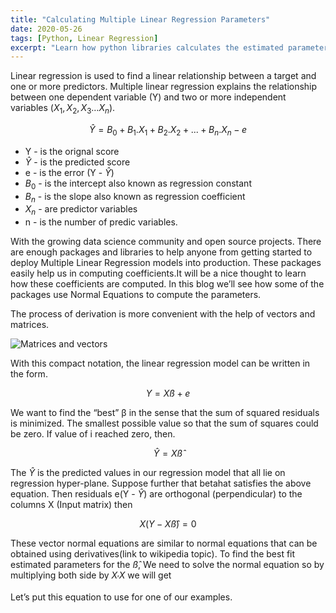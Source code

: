 ```yaml
---
title: "Calculating Multiple Linear Regression Parameters"
date: 2020-05-26
tags: [Python, Linear Regression]
excerpt: "Learn how python libraries calculates the estimated parameters for Multiple Linear Regression"
---
```


Linear regression is used to find a linear relationship between a target and one or more predictors.
Multiple linear regression explains the relationship between one dependent variable (Y) and two or more independent variables ($X_1, X_2, X_3 … X_n$).

$$ \hat{Y} = B_0 + B_1.X_1 + B_2.X_2+...+B_n.X_n - e $$

- Y - is the orignal score
- $\hat{Y}$ - is the predicted score
- e - is the error (Y - $\hat{Y}$)
- $B_0$ - is the intercept also known as regression constant
- $B_n$ - is the slope also known as regression coefficient
- $X_n$ - are predictor variables
- n - is the number of predic variables.

With the growing data science community and open source projects. There are enough packages and libraries to help anyone from getting started to deploy Multiple Linear Regression models into production. These packages easily help us in computing coefficients.It will be a nice thought to learn how these coefficients are computed. In this blog we’ll see how some of the packages use Normal Equations to compute the parameters.

The process of derivation is more convenient with the help of vectors and matrices.

<img src="{{ site.url }}{{ site.baseurl }}/images/MLR/MLR_matrix_form.png" alt="Matrices and vectors">

With this compact notation, the linear regression model can be written in the form.

$$ Y = Xß + e $$

We want to find the “best” β in the sense that the sum of squared residuals is minimized. The smallest possible value so that the sum of squares could be zero. If value of i reached zero, then.

$$ \hat{Y} = X\hat{ß} $$

The $\hat{Y}$ is the predicted values in our regression model that all lie on regression hyper-plane. Suppose further that betahat satisfies the above equation. Then residuals e(Y - $\hat{Y}$) are orthogonal (perpendicular) to the columns X (Input matrix) then

$$ X(Y - X\hat{ß}) = 0 $$


These vector normal equations are similar to normal equations that can be obtained using derivatives(link to wikipedia topic). To find the best fit estimated parameters for the $\hat{ß}$, We need to solve the normal equation so by multiplying both side by $X_'X$ we will get



Let’s put this equation to use for one of our examples.
